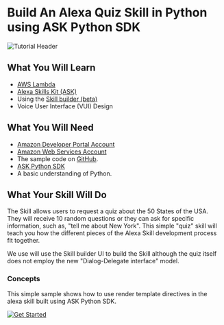 Build An Alexa Quiz Skill in Python using ASK Python SDK
=============

![Tutorial Header](https://m.media-amazon.com/images/G/01/mobile-apps/dex/alexa/alexa-skills-kit/tutorials/fact/header._TTH_.png)

## What You Will Learn
*  [AWS Lambda](http://aws.amazon.com/lambda)
*  [Alexa Skills Kit (ASK)](https://developer.amazon.com/alexa-skills-kit)
*  Using the [Skill builder (beta)](https://developer.amazon.com/public/solutions/alexa/alexa-skills-kit/docs/ask-define-the-vui-with-gui)
*  Voice User Interface (VUI) Design

## What You Will Need
*  [Amazon Developer Portal Account](http://developer.amazon.com)
*  [Amazon Web Services Account](http://aws.amazon.com/)
*  The sample code on [GitHub](https://github.com/alexa/skill-sample-python-quiz-game).
*  [ASK Python SDK](https://github.com/alexa/alexa-skills-kit-sdk-for-python)
*  A basic understanding of Python.

## What Your Skill Will Do
The Skill allows users to request a quiz about the 50 States of the USA. They will receive 10 random questions or they can ask for specific information, such as, "tell me about New York".
This simple "quiz" skill will teach you how the different pieces of the Alexa Skill development process fit together.

We use will use the Skill builder UI to build the Skill although the quiz itself does not employ the new "Dialog-Delegate interface" model.

### Concepts

This simple sample shows how to use render template directives in the alexa 
skill built using ASK Python SDK.

[![Get Started](https://m.media-amazon.com/images/G/01/mobile-apps/dex/alexa/alexa-skills-kit/tutorials/general/buttons/button_get_started._TTH_.png)](./instructions/setup-vui-alexa-hosted.md)
